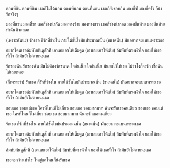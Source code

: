 ตอนที่กิน ตอนที่กิน เธอก็ไม่ได้นอน
ตอนที่นอน ตอนที่นอน เธอก็ยังชอบกิน
มองกี่ที มองกี่ครั้ง ก็น่ารักจริงๆ

มองที่แขน มองที่ขา เธอก็ช่างน่ากัด
มองทางซ้าย มองทางขวา เธอก็ช่างน่ากอด
มองบั้นท้าย มองบั้นท้าย ทำฉันหิวตลอด

(เพราะฉันน่ะ) รักเธอ ก็รักที่ข้างใน
ภายใต้ชั้นไขมันประมาณนั้น (ขนาดนั้น)
มันอยากจะแบนเพราะเธอ

อยากโดนเธอล้มทับกันดูสักที
เอาเลยเอาให้เต็มตูด (เอาเลยเอาให้เต็ม)
ล้มทับที่ตรงหัวใจ
ยอมให้เธอทั้งใจ ถ้ามันยังไม่ตายนะเธอ

รักของฉัน รักของฉัน มันไม่ต้องวัดขนาด
ใจอันเนี้ย ใจอันเนี้ย มันยกไว้ให้เธอ
ไม่ว่าไงก็จะรัก เชื่อฉันได้เลยเหอะ

(ก็เพราะว่า) รักเธอ ก็รักที่ข้างใน
ภายใต้ชั้นไขมันประมาณนั้น (ขนาดนั้น)
มันอยากจะแบนเพราะเธอ

อยากโดนเธอล้มทับกันดูสักที
เอาเลยเอาให้เต็มตูด (เอาเลยเอาให้เต็ม)
ล้มทับที่ตรงหัวใจ
ยอมให้เธอทั้งใจ ถ้ามันยังไม่ตายนะเธอ

ชอบเธอ ชอบแต่เธอ ใครที่ไหนก็ไม่เกี่ยว
ชอบเธอ ชอบมากมาก ฉันจะรักเธอคนเดียว
ชอบเธอ ชอบแต่เธอ ใครที่ไหนก็ไม่เกี่ยว
ชอบเธอ ชอบมากมาก ฉันจะรักเธอคนเดียว

รักเธอ ก็รักที่ข้างใน
ภายใต้ชั้นไขมันประมาณนั้น (ขนาดนั้น)
มันอยากจะแบนเพราะเธอ

อยากโดนเธอล้มทับกันดูสักที
เอาเลยเอาให้เต็มตูด (เอาเลยเอาให้เต็ม)
ล้มทับที่ตรงหัวใจ
ยอมให้เธอทั้งใจ ถ้ามันยังไม่ตายนะเธอ

ล้มทับกันดูสักที (เอาเลยเอาให้เต็ม)
ล้มทับที่ตรงหัวใจ
ยอมให้เธอทั้งใจ ถ้ามันยังไม่ตายนะเธอ

เธอจะกว้างเท่าไร ใหญ่แค่ไหนก็ยังรักเธอ
